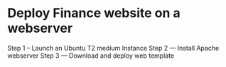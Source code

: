 # Deploy Finance website on a webserver

 Step 1 – Launch an Ubuntu T2 medium Instance
 Step 2 — Install Apache webserver 
 Step 3 — Download and deploy web template